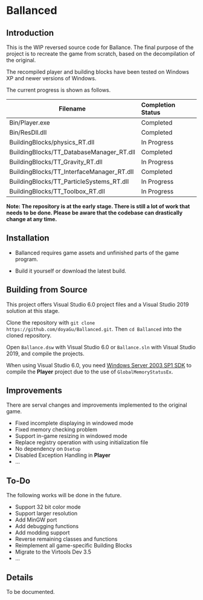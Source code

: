 # Ballanced

## Introduction

This is the WIP reversed source code for Ballance. The final purpose of the project is to recreate the game from scratch, based on the decompilation of the original.

The recompiled player and building blocks have been tested on Windows XP and newer versions of Windows.

The current progress is shown as follows.

| Filename                                  | Completion Status |
| ----------------------------------------- | :---------------- |
| Bin/Player.exe                            | Completed         |
| Bin/ResDll.dll                            | Completed         |
| BuildingBlocks/physics_RT.dll             | In Progress       |
| BuildingBlocks/TT_DatabaseManager_RT.dll  | Completed         |
| BuildingBlocks/TT_Gravity_RT.dll          | In Progress       |
| BuildingBlocks/TT_InterfaceManager_RT.dll | Completed         |
| BuildingBlocks/TT_ParticleSystems_RT.dll  | In Progress       |
| BuildingBlocks/TT_Toolbox_RT.dll          | In Progress       |

**Note: The repository is at the early stage. There is still a lot of work that needs to be done. Please be aware that the codebase can drastically change at any time.**

## Installation

- Ballanced requires game assets and unfinished parts of the game program.

- Build it yourself or download the latest build.

## Building from Source

This project offers Visual Studio 6.0 project files and a Visual Studio 2019 solution at this stage.

Clone the repository with `git clone https://github.com/doyaGu/Ballanced.git`. Then `cd Ballanced` into the cloned repository.

Open `Ballance.dsw` with Visual Studio 6.0 or `Ballance.sln` with Visual Studio 2019, and compile the projects.

When using Visual Studio 6.0, you need [Windows Server 2003 SP1 SDK](http://www.microsoft.com/en-us/download/details.aspx?id=15656) to compile the **Player** project due to the use of `GlobalMemoryStatusEx`.

## Improvements

There are serval changes and improvements implemented to the original game.

- Fixed incomplete displaying in windowed mode
- Fixed memory checking problem
- Support in-game resizing in windowed mode 
- Replace registry operation with using initialization file
- No dependency on `Dsetup`
- Disabled Exception Handling in **Player**
- ...

## To-Do

The following works will be done in the future.

- Support 32 bit color mode
- Support larger resolution
- Add MinGW port
- Add debugging functions
- Add modding support
- Reverse remaining classes and functions
- Reimplement all game-specific Building Blocks
- Migrate to the Virtools Dev 3.5
- ...

## Details

To be documented.

